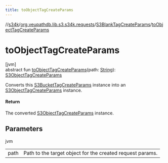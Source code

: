 ```yaml
---
title: toObjectTagCreateParams
---
```

//[s34k](../../../index.html)/[org.veupathdb.lib.s3.s34k.requests](../index.html)/[S3BlankTagCreateParams](index.html)/[toObjectTagCreateParams](to-object-tag-create-params.html)



# toObjectTagCreateParams



[jvm]\
abstract fun [toObjectTagCreateParams](to-object-tag-create-params.html)(path: [String](https://kotlinlang.org/api/latest/jvm/stdlib/kotlin/-string/index.html)): [S3ObjectTagCreateParams](../../org.veupathdb.lib.s3.s34k.requests.object/-s3-object-tag-create-params/index.html)



Converts this [S3BucketTagCreateParams](../../org.veupathdb.lib.s3.s34k.requests.bucket/-s3-bucket-tag-create-params/index.html) instance into an [S3ObjectTagCreateParams](../../org.veupathdb.lib.s3.s34k.requests.object/-s3-object-tag-create-params/index.html) instance.



#### Return



The converted [S3ObjectTagCreateParams](../../org.veupathdb.lib.s3.s34k.requests.object/-s3-object-tag-create-params/index.html) instance.



## Parameters


jvm

| | |
|---|---|
| path | Path to the target object for the created request params. |




